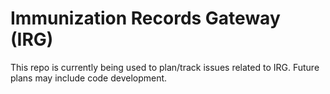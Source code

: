 # Immunization Records Gateway (IRG)
This repo is currently being used to plan/track issues related to IRG.  Future plans may include code development.
